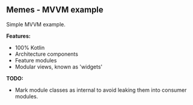 ## Memes - MVVM example

Simple MVVM example.

**Features:**

- 100% Kotlin
- Architecture components
- Feature modules
- Modular views, known as 'widgets'

**TODO:**

- Mark module classes as internal to avoid leaking them into consumer modules.
  
  